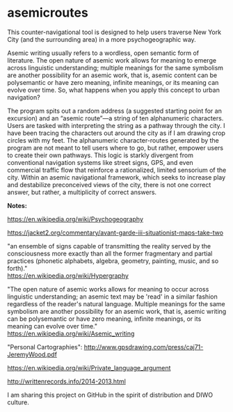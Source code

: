 # asemicroutes

This counter-navigational tool is designed to help users traverse New York City (and the surrounding area) in a more psychogeographic way.<br>

Asemic writing usually refers to a wordless, open semantic form of literature. The open nature of asemic work allows for meaning to emerge across linguistic understanding; multiple meanings for the same symbolism are another possibility for an asemic work, that is, asemic content can be polysemantic or have zero meaning, infinite meanings, or its meaning can evolve over time. So, what happens when you apply this concept to urban navigation?<br>

The program spits out a random address (a suggested starting point for an excursion) and an “asemic route”—a string of ten alphanumeric characters. Users are tasked with interpreting the string as a pathway through the city. I have been tracing the characters out around the city as if I am drawing crop circles with my feet. The alphanumeric character-routes generated by the program are not meant to tell users where to go, but rather, empower users to create their own pathways. This logic is starkly divergent from conventional navigation systems like street signs, GPS, and even commercial traffic flow that reinforce a rationalized, limited sensorium of the city. Within an asemic navigational framework, which seeks to increase play and destabilize preconceived views of the city, there is not one correct answer, but rather, a multiplicity of correct answers.<br>

<b>Notes:</b><br>

https://en.wikipedia.org/wiki/Psychogeography<br>

https://jacket2.org/commentary/avant-garde-iii-situationist-maps-take-two<br>

"an ensemble of signs capable of transmitting the reality served by the consciousness more exactly than all the former fragmentary and partial practices (phonetic alphabets, algebra, geometry, painting, music, and so forth)."<br>https://en.wikipedia.org/wiki/Hypergraphy<br>

"The open nature of asemic works allows for meaning to occur across linguistic understanding; an asemic text may be 'read' in a similar fashion regardless of the reader's natural language. Multiple meanings for the same symbolism are another possibility for an asemic work, that is, asemic writing can be polysemantic or have zero meaning, infinite meanings, or its meaning can evolve over time."<br>https://en.wikipedia.org/wiki/Asemic_writing<br>

"Personal Cartographies": http://www.gpsdrawing.com/press/caj71-JeremyWood.pdf<br>

https://en.wikipedia.org/wiki/Private_language_argument<br>

http://writtenrecords.info/2014-2013.html<br>

I am sharing this project on GitHub in the spirit of distribution and DIWO culture.
